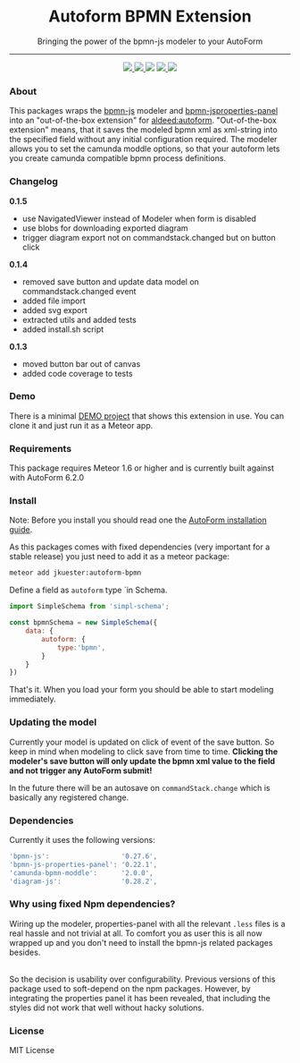 <h1 align="center">Autoform BPMN Extension</h1>
<p align="center">Bringing the power of the bpmn-js modeler to your AutoForm</p>
<hr>

<p align="center">
    <a href="https://travis-ci.org/jankapunkt/meteor-autoform-bpmn" alt="Build Status">
        <img src="https://travis-ci.org/jankapunkt/meteor-autoform-bpmn.svg?branch=master" />
    </a>
    <a href='https://standardjs.com'>
        <img src='https://img.shields.io/badge/code_style-standard-brightgreen.svg'>
    </a>
    <a href="https://www.codacy.com/project/jankapunkt/meteor-autoform-bpmn/dashboard?utm_source=github.com&amp;utm_medium=referral&amp;utm_content=jankapunkt/meteor-autoform-bpmn&amp;utm_campaign=Badge_Grade_Dashboard"><img src="https://api.codacy.com/project/badge/Grade/1d8856bdd7344ecb9eed85c66ce4331c"/></a>
    <a href="http://www.repostatus.org/#active" alt="Project Status: Active – The project has reached a stable, usable state and is being actively developed.">
        <img src="http://www.repostatus.org/badges/latest/active.svg" />
    </a>
    <a href='https://gitlicense.com/license/jankapunkt/meteor-autoform-bpmn'>
        <img src='https://gitlicense.com/badge/jankapunkt/meteor-autoform-bpmn'/>
    </a>
</p>

### About

This packages wraps the [bpmn-js](https://github.com/bpmn-io/bpmn-js) modeler and [bpmn-jsproperties-panel](https://github.com/bpmn-io/bpmn-js-properties-panel) into an "out-of-the-box extension" for [aldeed:autoform](https://github.com/aldeed/meteor-autoform).
"Out-of-the-box extension" means, that it saves the modeled bpmn xml as xml-string into the specified field without any initial configuration required.
The modeler allows you to set the camunda moddle options, so that your autoform lets you create camunda compatible bpmn process definitions.

### Changelog

**0.1.5**

- use NavigatedViewer instead of Modeler when form is disabled
- use blobs for downloading exported diagram
- trigger diagram export not on commandstack.changed but on button click

**0.1.4** 

- removed save button and update data model on commandstack.changed event
- added file import
- added svg export
- extracted utils and added tests
- added install.sh script

**0.1.3**

- moved button bar out of canvas
- added code coverage to tests


### Demo

There is a minimal [DEMO project](https://github.com/jankapunkt/meteor-autoform-bpmn-example) that shows this extension in use. You can clone it and just run it as a Meteor app.

### Requirements

This package requires Meteor 1.6 or higher and is currently built against with AutoForm 6.2.0

### Install

Note: Before you install you should read one the [AutoForm installation guide](https://github.com/aldeed/meteor-autoform#installation).

As this packages comes with fixed dependencies (very important for a stable release) you just need to add it as a meteor package:

```bash
meteor add jkuester:autoform-bpmn
```

Define a field as `autoform` type `in Schema.


```javascript
import SimpleSchema from 'simpl-schema';

const bpmnSchema = new SimpleSchema({
    data: {
        autoform: {
            type:'bpmn',
        }
    }
})
```

That's it. When you load your form you should be able to start modeling immediately.

### Updating the model

Currently your model is updated on click of event of the save button. So keep in mind when modeling to click save from time to time.
**Clicking the modeler's save button will only update the bpmn xml value to the field and not trigger any AutoForm submit!**

In the future there will be an autosave on `commandStack.change` which is basically any registered change.


### Dependencies

Currently it uses the following versions:

```javascript
'bpmn-js':                  '0.27.6',
'bpmn-js-properties-panel': '0.22.1',
'camunda-bpmn-moddle':      '2.0.0',
'diagram-js':               '0.28.2',
```

### Why using fixed Npm dependencies?

Wiring up the modeler, properties-panel with all the relevant `.less` files is a real hassle and not trivial at all.
To comfort you as user this is all now wrapped up and you don't need to install the bpmn-js related packages besides.

<br>
So the decision is usability over configurability. Previous versions of this package used to soft-depend on the npm packages.
However, by integrating the properties panel it has been revealed, that including the styles did not work that well without hacky solutions.

### License

MIT License